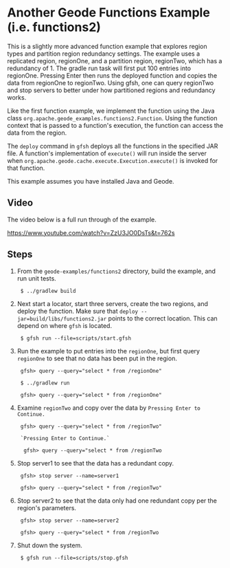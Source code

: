 <!--
Licensed to the Apache Software Foundation (ASF) under one or more
contributor license agreements.  See the NOTICE file distributed with
this work for additional information regarding copyright ownership.
The ASF licenses this file to You under the Apache License, Version 2.0
(the "License"); you may not use this file except in compliance with
the License.  You may obtain a copy of the License at

     http://www.apache.org/licenses/LICENSE-2.0

Unless required by applicable law or agreed to in writing, software
distributed under the License is distributed on an "AS IS" BASIS,
WITHOUT WARRANTIES OR CONDITIONS OF ANY KIND, either express or implied.
See the License for the specific language governing permissions and
limitations under the License.
-->

# Another Geode Functions Example (i.e. functions2)

This is a slightly more advanced function example that explores region types and partition region redundancy settings.  The example uses a replicated region, regionOne, and a partition region, regionTwo, which has a redundancy of 1.  The gradle run task will first put 100 entries into regionOne.  Pressing Enter then runs the deployed function and copies the data from regionOne to regionTwo.  Using gfsh, one can query regionTwo and stop servers to better under how partitioned regions and redundancy works.

Like the first function example, we implement the function using the Java class `org.apache.geode_examples.functions2.Function`. Using the function context that is passed to a function's execution, the function can access the data from the region.

The `deploy` command in `gfsh` deploys all the functions in the specified JAR file. A function's implementation of `execute()` will run inside the server when `org.apache.geode.cache.execute.Execution.execute()` is invoked for that function.

This example assumes you have installed Java and Geode.

## Video

The video below is a full run through of the example.

https://www.youtube.com/watch?v=ZzU3JO0DsTs&t=762s

## Steps

1. From the `geode-examples/functions2` directory, build the example, and
   run unit tests.

        $ ../gradlew build

2. Next start a locator, start three servers, create the two regions, and deploy the function. Make sure that `deploy --jar=build/libs/functions2.jar` points to the correct location. This can depend on where `gfsh` is located.

        $ gfsh run --file=scripts/start.gfsh

3. Run the example to put entries into the `regionOne`, but first query `regionOne` to see that no data has been put in the region.

        gfsh> query --query="select * from /regionOne"

        $ ../gradlew run
        
        gfsh> query --query="select * from /regionOne" 

4. Examine `regionTwo` and copy over the data by `Pressing Enter to Continue.`

        gfsh> query --query="select * from /regionTwo"

        `Pressing Enter to Continue.`

         gfsh> query --query="select * from /regionTwo

5. Stop server1 to see that the data has a redundant copy.

        gfsh> stop server --name=server1

        gfsh> query --query="select * from /regionTwo"

6. Stop server2 to see that the data only had one redundant copy per the region's parameters.

        gfsh> stop server --name=server2

        gfsh> query --query="select * from /regionTwo

7. Shut down the system.

        $ gfsh run --file=scripts/stop.gfsh
